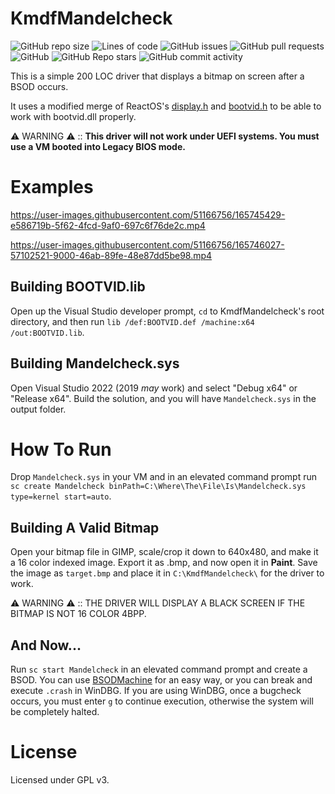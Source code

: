 # KmdfMandelcheck
![GitHub repo size](https://img.shields.io/github/repo-size/aestheticalz/kmdfmandelcheck?label=Repo%20Size&style=flat-square)
![Lines of code](https://img.shields.io/tokei/lines/github/aestheticalz/kmdfmandelcheck?label=Total%20Lines&style=flat-square)
![GitHub issues](https://img.shields.io/github/issues/aestheticalz/kmdfmandelcheck?label=Issues&style=flat-square)
![GitHub pull requests](https://img.shields.io/github/issues-pr/aestheticalz/kmdfmandelcheck?label=Pull%20Requests&style=flat-square)
![GitHub](https://img.shields.io/github/license/aestheticalz/kmdfmandelcheck?style=flat-square)
![GitHub Repo stars](https://img.shields.io/github/stars/aestheticalz/kmdfmandelcheck?label=Stars&style=flat-square)
![GitHub commit activity](https://img.shields.io/github/commit-activity/m/aestheticalz/kmdfmandelcheck?label=Commit%20Activity&style=flat-square)

This is a simple 200 LOC driver that displays a bitmap on screen after a BSOD occurs.

It uses a modified merge of ReactOS's [display.h](https://github.com/reactos/reactos/blob/master/sdk/include/reactos/drivers/bootvid/display.h) and [bootvid.h](https://github.com/reactos/reactos/blob/master/sdk/include/reactos/drivers/bootvid/bootvid.h) to be able to work with bootvid.dll properly.

⚠️ WARNING ⚠️ :: **This driver will not work under UEFI systems. You must use a VM booted into Legacy BIOS mode.**

# Examples

https://user-images.githubusercontent.com/51166756/165745429-e586719b-5f62-4fcd-9af0-697c6f76de2c.mp4

https://user-images.githubusercontent.com/51166756/165746027-57102521-9000-46ab-89fe-48e87dd5be98.mp4

## Building BOOTVID.lib

Open up the Visual Studio developer prompt, `cd` to KmdfMandelcheck's root directory, and then run `lib /def:BOOTVID.def /machine:x64 /out:BOOTVID.lib`.

## Building Mandelcheck.sys

Open Visual Studio 2022 (2019 *may* work) and select "Debug x64" or "Release x64". Build the solution, and you will have `Mandelcheck.sys` in the output folder.

# How To Run

Drop `Mandelcheck.sys` in your VM and in an elevated command prompt run `sc create Mandelcheck binPath=C:\Where\The\File\Is\Mandelcheck.sys type=kernel start=auto`.

## Building A Valid Bitmap

Open your bitmap file in GIMP, scale/crop it down to 640x480, and make it a 16 color indexed image. Export it as .bmp, and now open it in **Paint**. Save the image as `target.bmp` and place it in `C:\KmdfMandelcheck\` for the driver to work.

⚠️ WARNING ⚠️ :: THE DRIVER WILL DISPLAY A BLACK SCREEN IF THE BITMAP IS NOT 16 COLOR 4BPP.

## And Now...

Run `sc start Mandelcheck` in an elevated command prompt and create a BSOD. You can use [BSODMachine](https://github.com/AestheticalZ/BSODMachine) for an easy way, or you can break and execute `.crash` in WinDBG. If you are using WinDBG, once a bugcheck occurs, you must enter `g` to continue execution, otherwise the system will be completely halted.

# License

Licensed under GPL v3.
